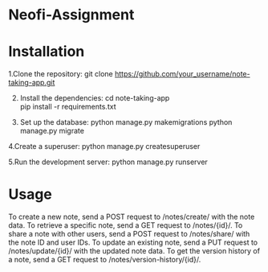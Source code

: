 # Neofi-Assignment
# Installation
1.Clone the repository:
git clone https://github.com/your_username/note-taking-app.git

2. Install the dependencies:
cd note-taking-app<br />
pip install -r requirements.txt

3. Set up the database:
python manage.py makemigrations
python manage.py migrate

4.Create a superuser:
python manage.py createsuperuser

5.Run the development server:
python manage.py runserver

# Usage
To create a new note, send a POST request to /notes/create/ with the note data.
To retrieve a specific note, send a GET request to /notes/{id}/.
To share a note with other users, send a POST request to /notes/share/ with the note ID and user IDs.
To update an existing note, send a PUT request to /notes/update/{id}/ with the updated note data.
To get the version history of a note, send a GET request to /notes/version-history/{id}/.
